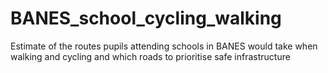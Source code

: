 # BANES_school_cycling_walking
Estimate of the routes pupils attending schools in BANES would take when walking and cycling and which roads to prioritise safe infrastructure 
